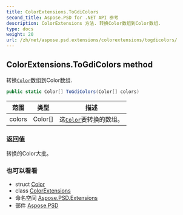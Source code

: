 ```yaml
---
title: ColorExtensions.ToGdiColors
second_title: Aspose.PSD for .NET API 参考
description: ColorExtensions 方法. 转换Color数组到Color数组.
type: docs
weight: 20
url: /zh/net/aspose.psd.extensions/colorextensions/togdicolors/
---
```

## ColorExtensions.ToGdiColors method

转换[`Color`](../../../aspose.psd/color/)数组到Color数组.

```csharp
public static Color[] ToGdiColors(Color[] colors)
```

| 范围 | 类型 | 描述 |
| --- | --- | --- |
| colors | Color[] | 这[`Color`](../../../aspose.psd/color/)要转换的数组。 |

### 返回值

转换的Color大批。

### 也可以看看

* struct [Color](../../../aspose.psd/color/)
* class [ColorExtensions](../)
* 命名空间 [Aspose.PSD.Extensions](../../colorextensions/)
* 部件 [Aspose.PSD](../../../)


